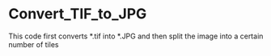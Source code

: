 # Convert_TIF_to_JPG
This code first converts *.tif into *.JPG and then split the image into a certain number of tiles
